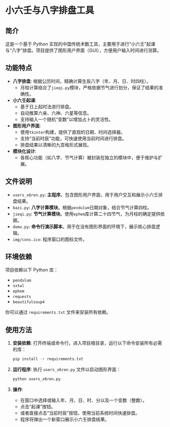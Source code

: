# 小六壬与八字排盘工具

## 简介
这是一个基于 Python 实现的中国传统术数工具，主要用于进行“小六壬”起课与“八字”排盘。项目提供了图形用户界面（GUI），方便用户输入时间进行测算。

## 功能特点
- **八字排盘**: 根据公历时间，精确计算生辰八字（年、月、日、时四柱）。
  - 月柱计算结合了`jieqi.py`模块，严格依据节气进行划分，保证了结果的准确性。
- **小六壬起课**:
  - 基于日上起时法进行排盘。
  - 自动推算六亲、六神、六星等信息。
  - 支持输入一个随机“变数”以增加占卜的灵活性。
- **图形用户界面**:
  - 使用`tkinter`构建，提供了直观的日期、时间选择器。
  - 支持“当前时辰”功能，可快速使用当前时间进行排盘。
  - 排盘结果以清晰的九宫格形式展现。
- **模块化设计**:
  - 各核心功能（如八字、节气计算）被封装在独立的模块中，便于维护与扩展。

## 文件说明
- `users_x6ren.py`: **主程序**。包含图形用户界面，用于用户交互和展示小六壬排盘结果。
- `bazi.py`: **八字计算模块**。根据`pendulum`日期对象，结合节气计算四柱。
- `jieqi.py`: **节气计算模块**。使用`ephem`库计算二十四节气，为月柱的确定提供依据。
- `demo.py`: **命令行演示脚本**。用于在没有图形界面的环境下，展示核心排盘逻辑。
- `img/cons.ico`: 程序窗口的图标文件。

## 环境依赖
项目依赖以下 Python 库：
- `pendulum`
- `sxtwl`
- `ephem`
- `requests`
- `beautifulsoup4`

你可以通过 `requirements.txt` 文件来安装所有依赖。

## 使用方法
1.  **安装依赖**:
    打开终端或命令行，进入项目根目录，运行以下命令安装所有必需的库：
    ```bash
    pip install -r requirements.txt
    ```

2.  **运行程序**:
    执行 `users_x6ren.py` 文件以启动图形界面：
    ```bash
    python users_x6ren.py
    ```

3.  **操作**:
    - 在窗口中选择或输入年、月、日、时、分以及一个变数（整数）。
    - 点击“起课”按钮。
    - 或者直接点击“当前时辰”按钮，使用当前系统时间快速排盘。
    - 程序将弹出一个新窗口展示小六壬排盘结果。 